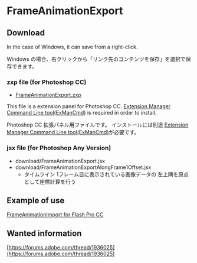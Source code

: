 # FrameAnimationExport

## Download

In the case of Windows, it can save from a right-click. 

Windows の場合、右クリックから「リンク先のコンテンツを保存」を選択で保存できます。

### zxp file (for Photoshop CC)

* [FrameAnimationExport.zxp](https://raw.github.com/siratama/FrameAnimationExport/master/download/FrameAnimationExport.zxp)

This file is a extension panel for Photoshop CC.
[Extension Manager Command Line tool(ExManCmd)](https://www.adobeexchange.com/resources/28) is required in order to install. 

Photoshop CC 拡張パネル用ファイルです。
インストールには別途 [Extension Manager Command Line tool(ExManCmd)](https://www.adobeexchange.com/resources/28)が必要です。

### jsx file (for Photoshop Any Version)

* download/FrameAnimationExport.jsx
* download/FrameAnimationExportAlongFrame1Offset.jsx
	* タイムライン 1フレーム目に表示されている画像データの 左上隅を原点として座標計算を行う

## Example of use

[FrameAnimationImport for Flash Pro CC](https://github.com/siratama/FrameAnimationImport)

## Wanted information

[https://forums.adobe.com/thread/1936025](https://forums.adobe.com/thread/1936025)
